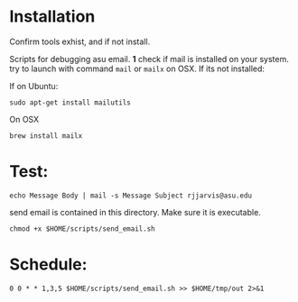 
# Installation
Confirm tools exhist, and if not install.

Scripts for debugging asu email. 
**1** check if mail is installed on your system. 
try to launch with command `mail` or `mailx` on OSX. If its not installed:

If on Ubuntu:
```
sudo apt-get install mailutils
```
On OSX
```
brew install mailx
```
# Test:
```
echo Message Body | mail -s Message Subject rjjarvis@asu.edu
```
send email is contained in this directory. Make sure it is executable.
```
chmod +x $HOME/scripts/send_email.sh
```
# Schedule:
```
0 0 * * 1,3,5 $HOME/scripts/send_email.sh >> $HOME/tmp/out 2>&1
```
